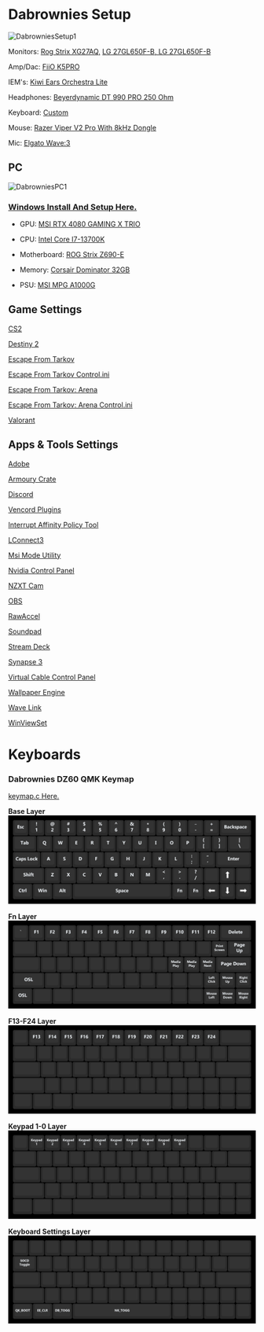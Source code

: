# Dabrownies Setup

![DabrowniesSetup1](doc/Media/Pictures/DabrowniesSetup1.jpg)

Monitors: [Rog Strix XG27AQ,](https://rog.asus.com/ca-en/monitors/27-to-31-5-inches/rog-strix-xg27aq-model/) [LG 27GL650F-B, LG 27GL650F-B](https://www.lg.com/us/monitors/lg-27gl650f-b-gaming-monitor)

Amp/Dac: [FiiO K5PRO](https://www.fiio.com/k5pro)

IEM's: [Kiwi Ears Orchestra Lite](https://www.linsoul.com/products/kiwi-ears-orchestra-lite)

Headphones: [Beyerdynamic DT 990 PRO 250 Ohm](https://north-america.beyerdynamic.com/p/dt-990-pro)

Keyboard: [Custom](https://github.com/DaRealDabrownie/Dabrownies-DZ60)

Mouse: [Razer Viper V2 Pro With 8kHz Dongle](https://www.razer.com/ca-en/gaming-mice/razer-viper-v2-pro)

Mic: [Elgato Wave:3](https://www.elgato.com/ca/en/p/wave-3-black)


## PC

![DabrowniesPC1](doc/Media/Pictures/DabrowniesPC1.png)

### [Windows Install And Setup Here.](https://www.youtube.com/watch?v=6UQZ5oQg8XA)

* GPU: [MSI RTX 4080 GAMING X TRIO](https://ca.pcpartpicker.com/product/Mm6p99/intel-core-i7-13700k-34-ghz-16-core-processor-bx8071513700k)

* CPU: [Intel Core I7-13700K](https://ca.pcpartpicker.com/product/Mm6p99/intel-core-i7-13700k-34-ghz-16-core-processor-bx8071513700k)

* Motherboard: [ROG Strix Z690-E](https://ca.pcpartpicker.com/product/MNWzK8/asus-rog-strix-z690-e-gaming-wifi-atx-lga1700-motherboard-rog-strix-z690-e-gaming-wifi)

* Memory: [Corsair Dominator 32GB](https://ca.pcpartpicker.com/product/p6wypg/corsair-dominator-platinum-rgb-32-gb-2-x-16-gb-ddr5-6000-cl36-memory-cmt32gx5m2d6000c36)

* PSU: [MSI MPG A1000G](https://ca.pcpartpicker.com/product/ZDt9TW/msi-a1000g-pcie5-1000-w-80-gold-certified-fully-modular-atx-power-supply-mpg-a1000g-pcie-5)

## Game Settings

[CS2](doc/Games/CS2/CS2Settings.txt)

[Destiny 2](doc/Games/Destiny2/Destiny2Settings.txt)

[Escape From Tarkov](doc/Games/EFT/EFTSettings.txt)

[Escape From Tarkov Control.ini](doc/Games/EFT/Control.ini)

[Escape From Tarkov: Arena](doc/Games/EFTArena/EFTArenaSettings.txt)

[Escape From Tarkov: Arena Control.ini](doc/Games/EFTArena/Control.ini)

[Valorant](doc/Games/Valorant/ValorantSettings.txt)

## Apps & Tools Settings

[Adobe](doc/AppsAndTools/Adobe/Adobe.txt)

[Armoury Crate](doc/AppsAndTools/ArmouryCrate/ArmouryCrateSettings.txt)

[Discord](doc/AppsAndTools/Discord/DiscordSettings.txt)

[Vencord Plugins](doc/AppsAndTools/Discord/VencordPlugins/VencordPlugins.txt)

[Interrupt Affinity Policy Tool](doc/AppsAndTools/InterruptAffinityPolicyTool/CoreAllocation.txt)

[LConnect3](doc/AppsAndTools/LConnect3/LConnect3Settings.txt)

[Msi Mode Utility](doc/AppsAndTools/MsiModeUtility/Screenshot1.png)

[Nvidia Control Panel](doc/AppsAndTools/NvidiaControlPanel/NvidiaControlPanelSettings.txt)

[NZXT Cam](doc/AppsAndTools/NZXTCam/)

[OBS](doc/AppsAndTools/OBS/)

[RawAccel](doc/AppsAndTools/RawAccel/Screenshot1.png)

[Soundpad](doc/AppsAndTools/Soundpad/)

[Stream Deck](doc/AppsAndTools/StreamDeck/)

[Synapse 3](doc/AppsAndTools/Synapse3/RazerViperV2ProSettings.txt)

[Virtual Cable Control Panel](doc/AppsAndTools/VirtualCableControlPanel/Screenshot1.png)

[Wallpaper Engine](doc/AppsAndTools/WallpaperEngine/WallpaperEngineSettings.txt)

[Wave Link](doc/AppsAndTools/WaveLink/)

[WinViewSet](doc/AppsAndTools/WinViewSet/)

# Keyboards

### Dabrownies DZ60 QMK Keymap

[keymap.c Here.](keymap.c)

**Base Layer**
![base layer](keyboards/dabrownies_dz60/doc/%20%20%20%20%20Base_Layer.png)

**Fn Layer**
![Fn Layer](keyboards/dabrownies_dz60/doc/%20%20%20%20Fn_Layer.png)

**F13-F24 Layer**
![F13-F24 Layer](keyboards/dabrownies_dz60/doc/%20%20%20F13-F24_Layer.png)

**Keypad 1-0 Layer**
![Keypad 1-0 Layer](keyboards/dabrownies_dz60/doc/%20%20Keypad_1-0_Layer.png)

**Keyboard Settings Layer**
![Keyboard Settings Layer](keyboards/dabrownies_dz60/doc/%20Keyboard_Settings_Layer.png)
